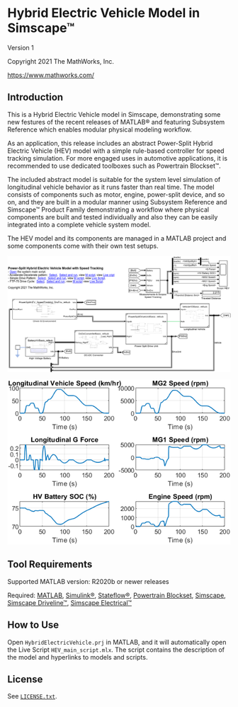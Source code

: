# Hybrid Electric Vehicle Model in Simscape&trade;

Version 1

Copyright 2021 The MathWorks, Inc.

https://www.mathworks.com/

## Introduction

This is a Hybrid Electric Vehicle model in Simscape,
demonstrating some new festures of the recent releases
of MATLAB&reg;
and featuring Subsystem Reference which enables
modular physical modeling workflow.

As an application, this release includes
an abstract Power-Split Hybrid Electric Vehicle (HEV) model
with a simple rule-based controller
for speed tracking simulation.
For more engaged uses in automotive applications,
it is recommended to use dedicated toolboxes such as
Powertrain Blockset&trade;.

The included abstract model is suitable
for the system level simulation of
longitudinal vehicle behavior
as it runs faster than real time.
The model consists of components such as motor, engine,
power-split device, and so on,
and they are built in a modular manner using
Subsystem Reference and Simscape&trade; Product Family
demonstrating a workflow where
physical components are built and tested individually
and also they can be easily integrated into
a complete vehicle system model.

The HEV model and its components are managed in
a MATLAB project and
some components come with their own test setups.

![Model Screenshot](utils/PowerSplitHEV_SpeedTracking.png)

![Plot of Simulation Result](utils/simulation_result.png)

## Tool Requirements

Supported MATLAB version: R2020b or newer releases

Required:
[MATLAB](https://www.mathworks.com/products/matlab.html),
[Simulink&reg;](https://www.mathworks.com/products/simulink.html),
[Stateflow&reg;](https://www.mathworks.com/products/stateflow.html),
[Powertrain Blockset](https://www.mathworks.com/products/powertrain.html),
[Simscape](https://www.mathworks.com/products/simscape.html),
[Simscape Driveline&trade;](https://www.mathworks.com/products/simscape-driveline.html),
[Simscape Electrical&trade;](https://www.mathworks.com/products/simscape-electrical.html)

## How to Use

Open `HybridElectricVehicle.prj` in MATLAB, and
it will automatically open the Live Script `HEV_main_script.mlx`.
The script contains the description of the model and
hyperlinks to models and scripts.

## License

See [`LICENSE.txt`](LICENSE.txt).

